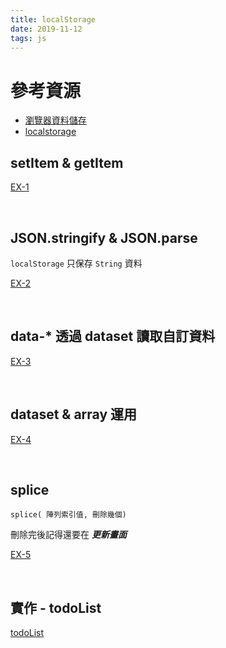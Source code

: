 ```yaml
---
title: localStorage
date: 2019-11-12
tags: js
---
```


# 參考資源

- [瀏覽器資料儲存](https://yakimhsu.com/project/project_w7_storage.html)
- [localstorage](https://ithelp.ithome.com.tw/articles/10195522)

## setItem & getItem

[EX-1](https://codepen.io/hedgehogkucc/pen/RwwBoaY?editors=1111)

<br>

## JSON.stringify & JSON.parse

`localStorage` 只保存 `String` 資料

[EX-2](https://codepen.io/hedgehogkucc/pen/OJJwbEL)

<br>

## data-* 透過 dataset 讀取自訂資料

[EX-3](https://codepen.io/hedgehogkucc/pen/Yzzjpdg)

<br>

## dataset & array 運用

[EX-4](https://codepen.io/hedgehogkucc/pen/JjjBEjm)

<br>

## splice

`splice( 陣列索引值, 刪除幾個)`

刪除完後記得還要在 ***更新畫面***

[EX-5](https://codepen.io/hedgehogkucc/pen/abbjJNz?editors=1111)

<br>

## 實作 - todoList

[todoList](https://codepen.io/hedgehogkucc/pen/yLLqbBy)
